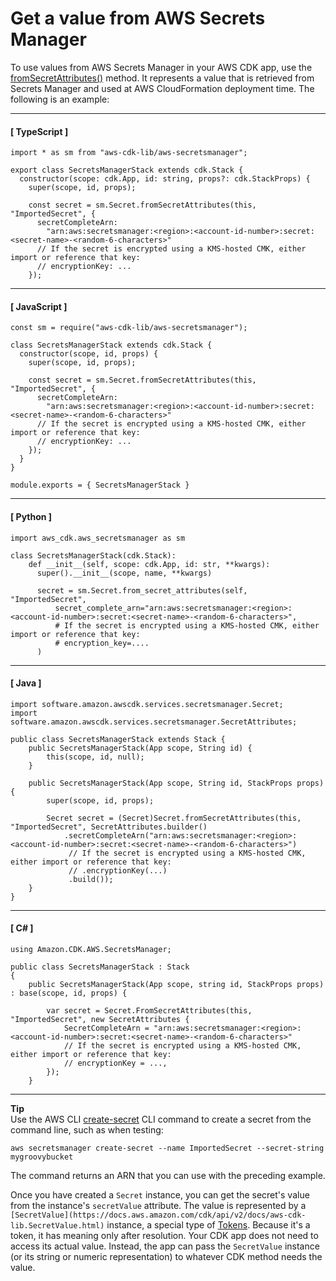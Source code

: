 # Get a value from AWS Secrets Manager<a name="get_secrets_manager_value"></a>

To use values from AWS Secrets Manager in your AWS CDK app, use the [fromSecretAttributes\(\)](https://docs.aws.amazon.com/cdk/api/v2/docs/aws-cdk-lib.aws_secretsmanager.Secret.html#static-fromwbrsecretwbrattributesscope-id-attrs) method\. It represents a value that is retrieved from Secrets Manager and used at AWS CloudFormation deployment time\. The following is an example:

------
#### [ TypeScript ]

```
import * as sm from "aws-cdk-lib/aws-secretsmanager";

export class SecretsManagerStack extends cdk.Stack {
  constructor(scope: cdk.App, id: string, props?: cdk.StackProps) {
    super(scope, id, props);

    const secret = sm.Secret.fromSecretAttributes(this, "ImportedSecret", {
      secretCompleteArn:
        "arn:aws:secretsmanager:<region>:<account-id-number>:secret:<secret-name>-<random-6-characters>"
      // If the secret is encrypted using a KMS-hosted CMK, either import or reference that key:
      // encryptionKey: ...
    });
```

------
#### [ JavaScript ]

```
const sm = require("aws-cdk-lib/aws-secretsmanager");

class SecretsManagerStack extends cdk.Stack {
  constructor(scope, id, props) {
    super(scope, id, props);

    const secret = sm.Secret.fromSecretAttributes(this, "ImportedSecret", {
      secretCompleteArn:
        "arn:aws:secretsmanager:<region>:<account-id-number>:secret:<secret-name>-<random-6-characters>"
      // If the secret is encrypted using a KMS-hosted CMK, either import or reference that key:
      // encryptionKey: ...
    });
  }
}

module.exports = { SecretsManagerStack }
```

------
#### [ Python ]

```
import aws_cdk.aws_secretsmanager as sm

class SecretsManagerStack(cdk.Stack):
    def __init__(self, scope: cdk.App, id: str, **kwargs):
      super().__init__(scope, name, **kwargs)

      secret = sm.Secret.from_secret_attributes(self, "ImportedSecret",
          secret_complete_arn="arn:aws:secretsmanager:<region>:<account-id-number>:secret:<secret-name>-<random-6-characters>",
          # If the secret is encrypted using a KMS-hosted CMK, either import or reference that key:
          # encryption_key=....
      )
```

------
#### [ Java ]

```
import software.amazon.awscdk.services.secretsmanager.Secret;
import software.amazon.awscdk.services.secretsmanager.SecretAttributes;

public class SecretsManagerStack extends Stack {
    public SecretsManagerStack(App scope, String id) {
        this(scope, id, null);
    }
    
    public SecretsManagerStack(App scope, String id, StackProps props) {
        super(scope, id, props);
        
        Secret secret = (Secret)Secret.fromSecretAttributes(this, "ImportedSecret", SecretAttributes.builder()
            .secretCompleteArn("arn:aws:secretsmanager:<region>:<account-id-number>:secret:<secret-name>-<random-6-characters>")
             // If the secret is encrypted using a KMS-hosted CMK, either import or reference that key:
             // .encryptionKey(...)
             .build());
    }
}
```

------
#### [ C\# ]

```
using Amazon.CDK.AWS.SecretsManager;

public class SecretsManagerStack : Stack
{
    public SecretsManagerStack(App scope, string id, StackProps props) : base(scope, id, props) {

        var secret = Secret.FromSecretAttributes(this, "ImportedSecret", new SecretAttributes {
            SecretCompleteArn = "arn:aws:secretsmanager:<region>:<account-id-number>:secret:<secret-name>-<random-6-characters>"
            // If the secret is encrypted using a KMS-hosted CMK, either import or reference that key:
            // encryptionKey = ...,
        });
    }
```

------

**Tip**  
Use the AWS CLI [create\-secret](https://docs.aws.amazon.com/cdk/api/v2/docs/aws-cdk-lib.aws_secretsmanager.Secret.html) CLI command to create a secret from the command line, such as when testing:  

```
aws secretsmanager create-secret --name ImportedSecret --secret-string mygroovybucket
```
The command returns an ARN that you can use with the preceding example\.

Once you have created a `Secret` instance, you can get the secret's value from the instance's `secretValue` attribute\. The value is represented by a `[SecretValue](https://docs.aws.amazon.com/cdk/api/v2/docs/aws-cdk-lib.SecretValue.html)` instance, a special type of [Tokens](tokens.md)\. Because it's a token, it has meaning only after resolution\. Your CDK app does not need to access its actual value\. Instead, the app can pass the `SecretValue` instance \(or its string or numeric representation\) to whatever CDK method needs the value\.